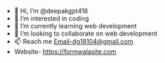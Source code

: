 - 👋 Hi, I’m @deepakgpt418
- 👀 I’m interested in coding 
- 🌱 I’m currently learning web development
- 💞️ I’m looking to collaborate on web development 
- 📫 Reach me Email-dg18104@gmail.com
- Website- https://formwalasite.com



